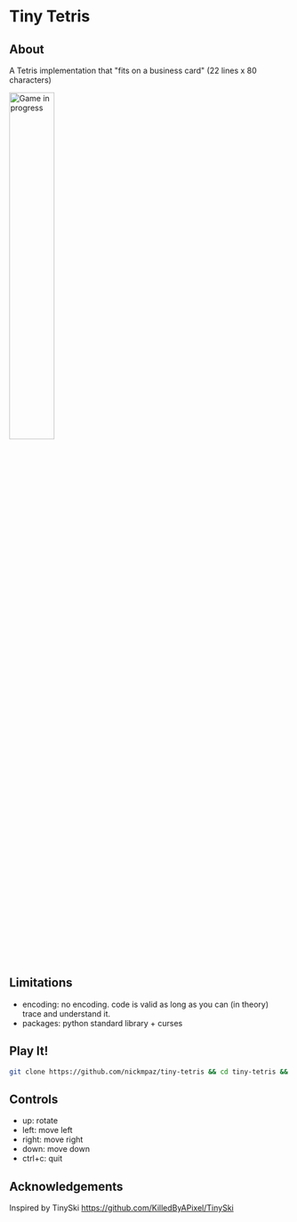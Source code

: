 # Tiny Tetris

## About

A Tetris implementation that "fits on a business card" (22 lines x 80 characters)

<img src="https://i.imgur.com/Uluwl0C.gif" alt="Game in progress" width="40%">

## Limitations

- encoding: no encoding. code is valid as long as you can (in theory) trace and understand it.
- packages: python standard library + curses

## Play It! 

```bash
git clone https://github.com/nickmpaz/tiny-tetris && cd tiny-tetris && python3 tiny-tetris.py
```
## Controls

- up: rotate
- left: move left
- right: move right
- down: move down
- ctrl+c: quit

## Acknowledgements

Inspired by TinySki https://github.com/KilledByAPixel/TinySki
